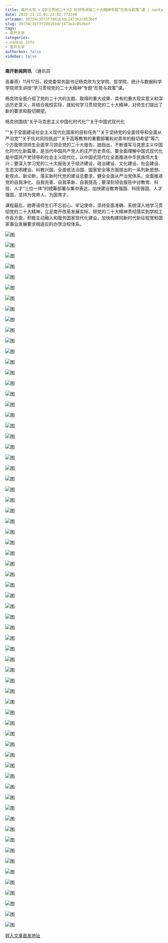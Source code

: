 ```yaml
---
title: 南开大学->【学习贯彻二十大】校领导讲授二十大精神专题“形势与政策”课 | nankai.info
date: 2022-11-21 01:22:02.773240
urlname: 39734c35f3f709163dc1473e2c053bef
slug: 39734c35f3f709163dc1473e2c053bef
tags: 
- 南开大学
categories:
- nankai.info
- 南开大学
authorbox: false
sidebar: false
---
```

**南开新闻网讯** （通讯员

高春燕）11月17日，校党委常务副书记杨克欣为文学院、哲学院、统计与数据科学学院师生讲授“学习贯彻党的二十大精神”专题“形势与政策”课。

杨克欣全面介绍了党的二十大的主题、取得的重大成果、具有的重大现实意义和深远历史意义，并结合我校实际，就如何学习贯彻党的二十大精神，对师生们提出了新的要求和殷切期望。

杨克欣围绕“关于马克思主义中国化时代化”“关于中国式现代化
<!--more-->
”“关于全面建设社会主义现代化国家的目标任务”“关于坚持党的全面领导和全面从严治党”“关于应对风险挑战”“关于高等教育的重要部署和对青年的殷切希望”等六个方面带领师生全面学习领会党的二十大报告。她指出，不断谱写马克思主义中国化时代化新篇章，是当代中国共产党人的庄严历史责任。要全面理解中国式现代化是中国共产党领导的社会主义现代化，以中国式现代化全面推进中华民族伟大复兴；要深入学习党的二十大报告关于经济建设、政治建设、文化建设、社会建设、生态文明建设、科教兴国、全面依法治国、国家安全等方面提出的一系列新思想、新观点、新论断，落实新时代党的建设总要求，健全全面从严治党体系，全面推进党的自我净化、自我完善、自我革新、自我提高；要深刻领会报告中对教育、科技、人才“三位一体”的统筹部署与集中表达，加快建设教育强国、科技强国、人才强国，坚持为党育人、为国育才。

课程最后，她寄语师生们不忘初心、牢记使命，坚持全面准确、系统深入地学习贯彻党的二十大精神，立足南开改革发展实际，把党的二十大精神贯彻落实到学校工作各方面，积极主动融入和服务国家现代化建设，加快构建同新时代新征程党和国家事业发展要求相适应的办学治校体系。

![图](http://news.nankai.edu.cn/ywsd/system/2022/11/18/g)

![图](http://news.nankai.edu.cn/ywsd/system/2022/11/18/p)

![图](http://news.nankai.edu.cn/ywsd/system/2022/11/18/j)

![图](http://news.nankai.edu.cn/ywsd/system/2022/11/18/)

![图](http://news.nankai.edu.cn/ywsd/system/2022/11/18/4)

![图](http://news.nankai.edu.cn/ywsd/system/2022/11/18/c)

![图](http://news.nankai.edu.cn/ywsd/system/2022/11/18/4)

![图](http://news.nankai.edu.cn/ywsd/system/2022/11/18/2)

![图](http://news.nankai.edu.cn/ywsd/system/2022/11/18/8)

![图](http://news.nankai.edu.cn/ywsd/system/2022/11/18/c)

![图](http://news.nankai.edu.cn/ywsd/system/2022/11/18/f)

![图](http://news.nankai.edu.cn/ywsd/system/2022/11/18/4)

![图](http://news.nankai.edu.cn/ywsd/system/2022/11/18/_)

![图](http://news.nankai.edu.cn/ywsd/system/2022/11/18/5)

![图](http://news.nankai.edu.cn/ywsd/system/2022/11/18/1)

![图](http://news.nankai.edu.cn/ywsd/system/2022/11/18/0)

![图](http://news.nankai.edu.cn/ywsd/system/2022/11/18/9)

![图](http://news.nankai.edu.cn/ywsd/system/2022/11/18/4)

![图](http://news.nankai.edu.cn/ywsd/system/2022/11/18/0)

![图](http://news.nankai.edu.cn/ywsd/system/2022/11/18/0)

![图](http://news.nankai.edu.cn/ywsd/system/2022/11/18/0)

![图](http://news.nankai.edu.cn/ywsd/system/2022/11/18/3)

![图](http://news.nankai.edu.cn/ywsd/system/2022/11/18/0)

![图](http://news.nankai.edu.cn/ywsd/system/2022/11/18/0)

![图](http://news.nankai.edu.cn/)

![图](http://news.nankai.edu.cn/ywsd/system/2022/11/18/0)

![图](http://news.nankai.edu.cn/ywsd/system/2022/11/18/9)

![图](http://news.nankai.edu.cn/ywsd/system/2022/11/18/4)

![图](http://news.nankai.edu.cn/)

![图](http://news.nankai.edu.cn/ywsd/system/2022/11/18/0)

![图](http://news.nankai.edu.cn/ywsd/system/2022/11/18/0)

![图](http://news.nankai.edu.cn/ywsd/system/2022/11/18/0)

![图](http://news.nankai.edu.cn/)

![图](http://news.nankai.edu.cn/ywsd/system/2022/11/18/3)

![图](http://news.nankai.edu.cn/ywsd/system/2022/11/18/0)

![图](http://news.nankai.edu.cn/ywsd/system/2022/11/18/0)

![图](http://news.nankai.edu.cn/)

![图](http://news.nankai.edu.cn/ywsd/system/2022/11/18/c)

![图](http://news.nankai.edu.cn/ywsd/system/2022/11/18/i)

![图](http://news.nankai.edu.cn/ywsd/system/2022/11/18/p)

![图](http://news.nankai.edu.cn/)

![图](http://news.nankai.edu.cn/ywsd/system/2022/11/18/n)

![图](http://news.nankai.edu.cn/ywsd/system/2022/11/18/c)

![图](http://news.nankai.edu.cn/ywsd/system/2022/11/18/)

![图](http://news.nankai.edu.cn/ywsd/system/2022/11/18/u)

![图](http://news.nankai.edu.cn/ywsd/system/2022/11/18/d)

![图](http://news.nankai.edu.cn/ywsd/system/2022/11/18/e)

![图](http://news.nankai.edu.cn/ywsd/system/2022/11/18/)

![图](http://news.nankai.edu.cn/ywsd/system/2022/11/18/i)

![图](http://news.nankai.edu.cn/ywsd/system/2022/11/18/a)

![图](http://news.nankai.edu.cn/ywsd/system/2022/11/18/k)

![图](http://news.nankai.edu.cn/ywsd/system/2022/11/18/n)

![图](http://news.nankai.edu.cn/ywsd/system/2022/11/18/a)

![图](http://news.nankai.edu.cn/ywsd/system/2022/11/18/n)

![图](http://news.nankai.edu.cn/ywsd/system/2022/11/18/)

![图](http://news.nankai.edu.cn/ywsd/system/2022/11/18/s)

![图](http://news.nankai.edu.cn/ywsd/system/2022/11/18/w)

![图](http://news.nankai.edu.cn/ywsd/system/2022/11/18/e)

![图](http://news.nankai.edu.cn/ywsd/system/2022/11/18/n)

![图](http://news.nankai.edu.cn/)

![图](http://news.nankai.edu.cn/)

![图](http://news.nankai.edu.cn/ywsd/system/2022/11/18/:)

![图](http://news.nankai.edu.cn/ywsd/system/2022/11/18/p)

![图](http://news.nankai.edu.cn/ywsd/system/2022/11/18/t)

![图](http://news.nankai.edu.cn/ywsd/system/2022/11/18/t)

![图](http://news.nankai.edu.cn/ywsd/system/2022/11/18/h)

[转入文章首发地址](http://news.nankai.edu.cn/ywsd/system/2022/11/18/030053675.shtml)